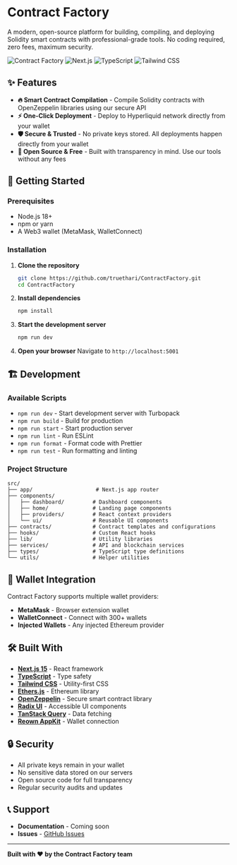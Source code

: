 # Contract Factory

A modern, open-source platform for building, compiling, and deploying Solidity smart contracts with professional-grade tools. No coding required, zero fees, maximum security.

![Contract Factory](https://img.shields.io/badge/status-active-brightgreen) ![Next.js](https://img.shields.io/badge/Next.js-15.4.6-black) ![TypeScript](https://img.shields.io/badge/TypeScript-5.0-blue) ![Tailwind CSS](https://img.shields.io/badge/Tailwind-4.0-06B6D4)

## ✨ Features

- **🔥 Smart Contract Compilation** - Compile Solidity contracts with OpenZeppelin libraries using our secure API
- **⚡ One-Click Deployment** - Deploy to Hyperliquid network directly from your wallet
- **🛡️ Secure & Trusted** - No private keys stored. All deployments happen directly from your wallet
- **🚀 Open Source & Free** - Built with transparency in mind. Use our tools without any fees

## 🚀 Getting Started

### Prerequisites

- Node.js 18+
- npm or yarn
- A Web3 wallet (MetaMask, WalletConnect)

### Installation

1. **Clone the repository**

   ```bash
   git clone https://github.com/truethari/ContractFactory.git
   cd ContractFactory
   ```

2. **Install dependencies**

   ```bash
   npm install
   ```

3. **Start the development server**

   ```bash
   npm run dev
   ```

4. **Open your browser**
   Navigate to `http://localhost:5001`

## 🏗️ Development

### Available Scripts

- `npm run dev` - Start development server with Turbopack
- `npm run build` - Build for production
- `npm run start` - Start production server
- `npm run lint` - Run ESLint
- `npm run format` - Format code with Prettier
- `npm run test` - Run formatting and linting

### Project Structure

```
src/
├── app/                    # Next.js app router
├── components/
│   ├── dashboard/         # Dashboard components
│   ├── home/              # Landing page components
│   ├── providers/         # React context providers
│   └── ui/                # Reusable UI components
├── contracts/             # Contract templates and configurations
├── hooks/                 # Custom React hooks
├── lib/                   # Utility libraries
├── services/              # API and blockchain services
├── types/                 # TypeScript type definitions
└── utils/                 # Helper utilities
```

## 🔗 Wallet Integration

Contract Factory supports multiple wallet providers:

- **MetaMask** - Browser extension wallet
- **WalletConnect** - Connect with 300+ wallets
- **Injected Wallets** - Any injected Ethereum provider

## 🛠️ Built With

- **[Next.js 15](https://nextjs.org/)** - React framework
- **[TypeScript](https://www.typescriptlang.org/)** - Type safety
- **[Tailwind CSS](https://tailwindcss.com/)** - Utility-first CSS
- **[Ethers.js](https://ethers.org/)** - Ethereum library
- **[OpenZeppelin](https://openzeppelin.com/)** - Secure smart contract library
- **[Radix UI](https://www.radix-ui.com/)** - Accessible UI components
- **[TanStack Query](https://tanstack.com/query)** - Data fetching
- **[Reown AppKit](https://reown.com/)** - Wallet connection

## 🔒 Security

- All private keys remain in your wallet
- No sensitive data stored on our servers
- Open source code for full transparency
- Regular security audits and updates

## 📞 Support

- **Documentation** - Coming soon
- **Issues** - [GitHub Issues](https://github.com/truethari/ContractFactory/issues)

---

**Built with ❤️ by the Contract Factory team**
